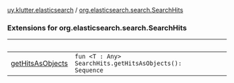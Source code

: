 [uy.klutter.elasticsearch](../index.md) / [org.elasticsearch.search.SearchHits](.)


### Extensions for org.elasticsearch.search.SearchHits

|&nbsp;|&nbsp;|
|---|---|
| [getHitsAsObjects](get-hits-as-objects.md) | <code>fun <T : Any> SearchHits.getHitsAsObjects(): Sequence<T></code><br/> |
